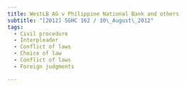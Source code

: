 ```yaml
---
title: WestLB AG v Philippine National Bank and others
subtitle: "[2012] SGHC 162 / 10\_August\_2012"
tags:
  - Civil procedure
  - Interpleader
  - Conflict of laws
  - Choice of law
  - Conflict of laws
  - Foreign judgments

---
```


